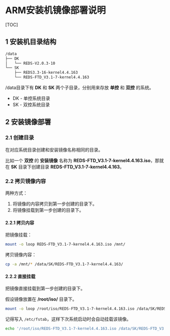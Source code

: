 # ARM安装机镜像部署说明
[TOC]

## 1 安装机目录结构
```bash
/data
├── DK
│   └── REDS-V2.0.3-10
└── SK
    ├── REDS3.3-16-kernel4.4.163
    └── REDS-FTD_V3.1-7-kernel4.4.163
```
/data目录下有 **DK** 和 **SK** 两个子目录，分别用来存放 **单控** 和 **双控** 的系统。
* DK - 单控系统目录
* SK - 双控系统目录

## 2 安装镜像部署
### 2.1 创建目录
在对应系统目录创建和安装镜像名称相同的目录。

比如一个 **双控** 的 **安装镜像** 名称为 **REDS-FTD_V3.1-7-kernel4.4.163.iso**，那就在 **SK** 目录下创建目录 **REDS-FTD_V3.1-7-kernel4.4.163**。

### 2.2 拷贝镜像内容
两种方式：
1. 将镜像的内容拷贝到第一步创建的目录下。
2. 将镜像挂载到第一步创建的目录下。

#### 2.2.1 拷贝内容
把镜像挂载：
```bash
mount -o loop REDS-FTD_V3.1-7-kernel4.4.163.iso /mnt/
```
拷贝镜像内容：
```bash
cp -a /mnt/* /data/SK/REDS-FTD_V3.1-7-kernel4.4.163/
```
####  2.2.2 直接挂载
把镜像直接挂载到第一步创建的目录下。

假设镜像放置在 **/root/iso/** 目录下。
```bash
mount -o loop /root/iso/REDS-FTD_V3.1-7-kernel4.4.163.iso /data/SK/REDS-FTD_V3.1-7-kernel4.4.163
```
记得写入 ```/etc/fstab```，这样下次系统启动时会自动挂载该镜像。
```bash
echo '/root/iso/REDS-FTD_V3.1-7-kernel4.4.163.iso /data/SK/REDS-FTD_V3.1-7-kernel4.4.163 iso9660 rw,loop=/dev/loop0	0 0' >> /etc/fstab
```